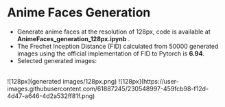# Anime Faces Generation
* Generate anime faces at the resolution of 128px, code is available at **AnimeFaces_generation_128px.ipynb** . <br>
* The Frechet Inception Distance (FID) calculated from 50000 generated images using the official implementation of FID to Pytorch is **6.94**. <br>
* Selected generated images: <br>
<br>
![128px](generated images/128px.png)
![128px](https://user-images.githubusercontent.com/61887245/230548997-459fcb98-f12d-4d47-a646-4d2a532ff81f.png)
